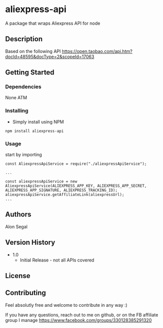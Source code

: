 # aliexpress-api
A package that wraps Aliexpress API for node

## Description

Based on the following API
https://open.taobao.com/api.htm?docId=48595&docType=2&scopeId=17063

## Getting Started

### Dependencies

None ATM

### Installing

* Simply install using NPM
```
npm install aliexpress-api
```

### Usage

start by importing
```
const AliexpressApiService = require("./aliexpressApiService");

...

const aliexpressApiService = new AliexpressApiService(ALIEXPRESS_APP_KEY, ALIEXPRESS_APP_SECRET, ALIEXPRESS_APP_SIGNATURE, ALIEXPRESS_TRACKING_ID);
aliexpressApiService.getAffiliateLink(aliexpressUrl);
...
```

## Authors

Alon Segal

## Version History

* 1.0
    * Initial Release - not all APIs covered

## License

## Contributing

Feel absolutly free and welcome to contribute in any way :) 

If you have any questions, reach out to me on github,
or on the FB affiliate group I manage https://www.facebook.com/groups/330128385291320
